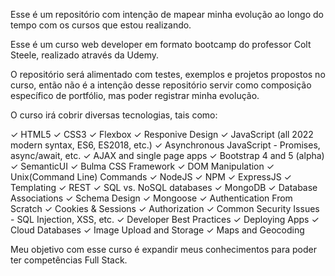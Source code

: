 Esse é um repositório com intenção de mapear minha evolução ao longo do tempo com
os cursos que estou realizando.

Esse é um curso web developer em formato bootcamp do professor Colt Steele, realizado através
da Udemy.

O repositório será alimentado com testes, exemplos e projetos propostos no curso, então
não é a intenção desse repositório servir como composição específico de portfólio, 
mas poder registrar minha evolução.

O curso irá cobrir diversas tecnologias, tais como:

✓ HTML5
✓ CSS3
✓ Flexbox
✓ Responive Design
✓ JavaScript (all 2022 modern syntax, ES6, ES2018, etc.)
✓ Asynchronous JavaScript - Promises, async/await, etc.
✓ AJAX and single page apps
✓ Bootstrap 4 and 5 (alpha)
✓ SemanticUI
✓ Bulma CSS Framework
✓ DOM Manipulation
✓ Unix(Command Line) Commands
✓ NodeJS
✓ NPM
✓ ExpressJS
✓ Templating
✓ REST
✓ SQL vs. NoSQL databases
✓ MongoDB
✓ Database Associations
✓ Schema Design
✓ Mongoose
✓ Authentication From Scratch
✓ Cookies & Sessions
✓ Authorization
✓ Common Security Issues - SQL Injection, XSS, etc.
✓ Developer Best Practices
✓ Deploying Apps
✓ Cloud Databases
✓ Image Upload and Storage
✓ Maps and Geocoding

Meu objetivo com esse curso é expandir meus conhecimentos para poder ter competências Full Stack.

